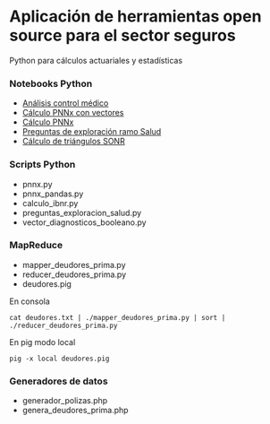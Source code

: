 Aplicación de herramientas open source para el sector seguros
=======================

Python para cálculos actuariales y estadísticas

### Notebooks Python

- [Análisis control médico](http://nbviewer.ipython.org/github/magnusporkson/open-source-aseguradoras/blob/master/ipython%20notebooks/An%C3%A1lisis%20control%20m%C3%A9dico.ipynb)
- [Cálculo PNNx con vectores](http://nbviewer.ipython.org/github/magnusporkson/open-source-aseguradoras/blob/master/ipython%20notebooks/C%C3%A1lculo%20PNNx%20con%20vectores.ipynb)
- [Cálculo PNNx](http://nbviewer.ipython.org/github/magnusporkson/open-source-aseguradoras/blob/master/ipython%20notebooks/C%C3%A1lculo%20PNNx.ipynb)
- [Preguntas de exploración ramo Salud](http://nbviewer.ipython.org/github/magnusporkson/open-source-aseguradoras/blob/master/ipython%20notebooks/Preguntas%20de%20exploraci%C3%B3n%20ramo%20Salud.ipynb)
- [Cálculo de triángulos SONR](http://nbviewer.ipython.org/github/magnusporkson/open-source-aseguradoras/blob/master/ipython%20notebooks/Tri%C3%A1ngulos%20SONR.ipynb)

### Scripts Python

- pnnx.py
- pnnx_pandas.py
- calculo_ibnr.py
- preguntas_exploracion_salud.py
- vector_diagnosticos_booleano.py

### MapReduce

- mapper_deudores_prima.py
- reducer_deudores_prima.py
- deudores.pig

En consola

```cat deudores.txt | ./mapper_deudores_prima.py | sort | ./reducer_deudores_prima.py```

En pig modo local

```pig -x local deudores.pig```

### Generadores de datos

- generador_polizas.php
- genera_deudores_prima.php
